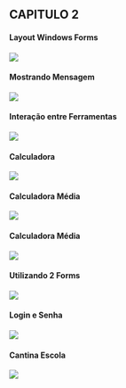 

<h2>CAPITULO 2</h2>
  
  
  
  <h4>Layout Windows Forms</h4>
  
 ![](https://imgur.com/69Fb5ex.png)
 
   <h4>Mostrando Mensagem </h4>
   
 ![](https://imgur.com/BBBIWkm.png)
 
 <h4>Interação entre Ferramentas </h4>
 
 ![](https://imgur.com/COVEGLL.png)
 
  <h4>Calculadora </h4>

![](https://imgur.com/rUCnS6d.png)

<h4>Calculadora Média</h4>

![](https://imgur.com/rZP19nI.png)

<h4>Calculadora Média</h4>

![](https://imgur.com/yNsM0zp.png)

<h4>Utilizando 2 Forms</h4>

![](https://imgur.com/LH85AkM.png)

<h4>Login e Senha</h4>

![](https://imgur.com/8DryJkz.png)

<h4>Cantina Escola</h4>

![](https://imgur.com/TkAHaJm.png)

